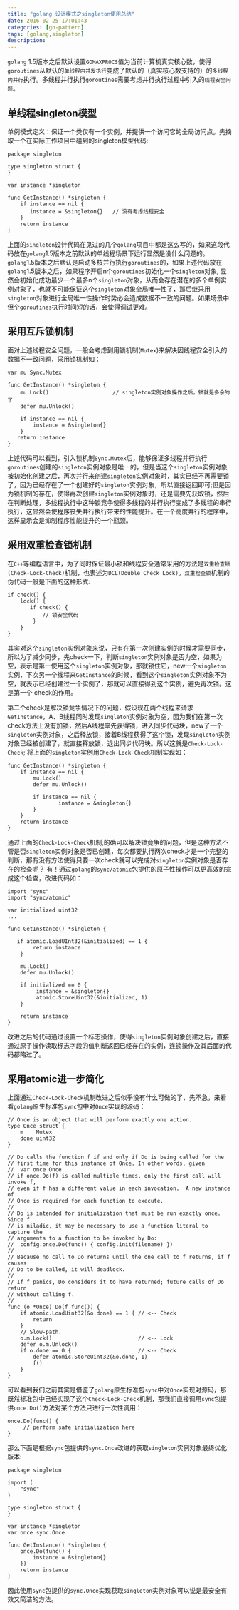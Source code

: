 ```yaml
---
title: "golang 设计模式之singleton使用总结"
date: 2016-02-25 17:01:43
categories: [go-pattern]
tags: [golang,singleton]
description:
---
```


`golang` 1.5版本之后默认设置`GOMAXPROCS`值为当前计算机真实核心数，使得`goroutines`从默认的`单线程内并发执行`变成了默认的（真实核心数支持的）的`多线程内并行`执行。多线程并行执行`goroutines`需要考虑并行执行过程中引入的`线程安全问题`。
<!--more-->

## 单线程singleton模型
单例模式定义：保证一个类仅有一个实例，并提供一个访问它的全局访问点。先摘取一个在实际工作项目中碰到的singleton模型代码:
```golang
package singleton

type singleton struct {
}

var instance *singleton

func GetInstance() *singleton {
	if instance == nil {
       instance = &singleton{}   // 没有考虑线程安全 
	}
	return instance
}
```
上面的`singleton`设计代码在见过的几个`golang`项目中都是这么写的，如果这段代码放在`golang`1.5版本之前默认的单线程场景下运行显然是没什么问题的。`golang`1.5版本之后默认是启动多核并行执行`goroutines`的，如果上述代码放在`golang`1.5版本之后，如果程序开启n个`goroutines`初始化一个`singleton`对象, 显然会初始化成功最少一个最多n个`singleton`对象，从而会存在潜在的多个单例实例对象了，也就不可能保证这个`singleton`对象全局唯一性了，那后继采用`singleton`对象进行全局唯一性操作时势必会造成数据不一致的问题。如果场景中但个`goroutines`执行时间短的话，会使得调试更难。

## 采用互斥锁机制
面对上述线程安全问题，一般会考虑到用锁机制(`Mutex`)来解决因线程安全引入的数据不一致问题，采用锁机制如：
```golang 
var mu Sync.Mutex

func GetInstance() *singleton {
    mu.Lock()                    // singleton实例对象操作之后，锁就是多余的了 
    defer mu.Unlock()

    if instance == nil {
        instance = &singleton{}
    }
   return instance
}
```
上述代码可以看到，引入锁机制`Sync.Mutex`后，能够保证多线程并行执行`goroutines`创建的`singleton`实例对象是唯一的，但是当这个`singleton`实例对象被初始化创建之后，再次并行来创建`singleton`实例对象时，其实已经不再需要锁了，因为已经存在了一个创建好的`singleton`实例对象，所以直接返回即可;但是因为锁机制的存在，使得再次创建`singleton`实例对象时，还是需要先获取锁，然后在判断处理，多线程执行中这种锁竞争使得多线程的并行执行变成了多线程的串行执行，这显然会使程序丧失并行执行带来的性能提升。在一个高度并行的程序中，这样显示会是抑制程序性能提升的一个瓶颈。

## 采用双重检查锁机制
在`C++`等编程语言中，为了同时保证最小锁和线程安全通常采用的方法是`双重检查锁(Check-Lock-Check)`机制，也表述为`DCL(Double Check Lock)`。`双重检查锁`机制的伪代码一般是下面的这种形式:
```golang
if check() {
    lock() {
       if check() {
           // 锁安全代码 
        }
    }
}
```
其实对这个`singleton`实例对象来说，只有在第一次创建实例的时候才需要同步，所以为了减少同步，先check一下，判断`singleton`实例对象是否为空，如果为空，表示是第一使用这个`singleton`实例对象，那就锁住它，new一个`singleton`实例，下次另一个线程来`GetInstance`的时候，看到这个`singleton`实例对象不为空，就表示已经创建过一个实例了，那就可以直接得到这个实例，避免再次锁。这是第一个 check的作用。 

第二个check是解决锁竞争情况下的问题，假设现在两个线程来请求`GetInstance`，A、B线程同时发现`singleton`实例对象为空，因为我们在第一次check方法上没有加锁，然后A线程率先获得锁，进入同步代码块，new了一个`singleton`实例对象，之后释放锁，接着B线程获得了这个锁，发现`singleton`实例对象已经被创建了，就直接释放锁，退出同步代码块。所以这就是`Check-Lock-Check`; 将上面的`singleton`实例用`Check-Lock-Check`机制实现如：
```golang
func GetInstance() *singleton {
    if instance == nil { 
        mu.Lock()
        defer mu.Unlock()

        if instance == nil {
	            instance = &singleton{}
        }
    }
    return instance
}
```
通过上面的`Check-Lock-Check`机制,的确可以解决锁竟争的问题，但是这种方法不管是否`singleton`实例对象是否已创建，每次都要执行两次check才是一个完整的判断，那有没有方法使得只要一次check就可以完成对`singleton`实例对象是否存在的检查呢？ 有！通过`golang`的`sync/atomic`包提供的原子性操作可以更高效的完成这个检查，改进代码如：
```golang
import "sync"
import "sync/atomic"

var initialized uint32
...

func GetInstance() *singleton {

   if atomic.LoadUInt32(&initialized) == 1 {
		return instance
	}

    mu.Lock()
    defer mu.Unlock()

    if initialized == 0 {
         instance = &singleton{}
         atomic.StoreUint32(&initialized, 1)
	}

	return instance
}
```
改进之后的代码通过设置一个标志操作，使得`singleton`实例对象创建之后，直接通过原子操作读取标志字段的值判断返回已经存在的实例，连锁操作及其后面的代码都略过了。

## 采用atomic进一步简化
上面通过`Check-Lock-Check`机制改进之后似乎没有什么可做的了，先不急，来看看`golang`原生标准包`sync`包中对`Once`实现的源码：
```golang
// Once is an object that will perform exactly one action.
type Once struct {
	m    Mutex
	done uint32
}

// Do calls the function f if and only if Do is being called for the
// first time for this instance of Once. In other words, given
//	var once Once
// if once.Do(f) is called multiple times, only the first call will invoke f,
// even if f has a different value in each invocation.  A new instance of
// Once is required for each function to execute.
//
// Do is intended for initialization that must be run exactly once.  Since f
// is niladic, it may be necessary to use a function literal to capture the
// arguments to a function to be invoked by Do:
//	config.once.Do(func() { config.init(filename) })
//
// Because no call to Do returns until the one call to f returns, if f causes
// Do to be called, it will deadlock.
//
// If f panics, Do considers it to have returned; future calls of Do return
// without calling f.
//
func (o *Once) Do(f func()) {
	if atomic.LoadUint32(&o.done) == 1 { // <-- Check
		return
	}
	// Slow-path.
	o.m.Lock()                           // <-- Lock
	defer o.m.Unlock()
	if o.done == 0 {                     // <-- Check
		defer atomic.StoreUint32(&o.done, 1)
		f()
	}
}
```
可以看到我们之前其实是借鉴了`golang`原生标准包`sync`中对`Once`实现对源码，那既然标准包中已经实现了这个`Check-Lock-Check`机制，那我们直接调用`sync`包提供`once.Do()`方法对某个方法只进行一次性调用：
```golang
once.Do(func() {
	 // perform safe initialization here
}
```
那么下面是根据`sync`包提供的`sync.Once`改进的获取`singleton`实例对象最终优化版本:
```golang
package singleton

import (
    "sync"
)

type singleton struct {
}

var instance *singleton
var once sync.Once

func GetInstance() *singleton {
    once.Do(func() {
        instance = &singleton{}
    })
    return instance
}
```
因此使用`sync`包提供的`sync.Once`实现获取`singleton`实例对象可以说是最安全有效又简洁的方法。
